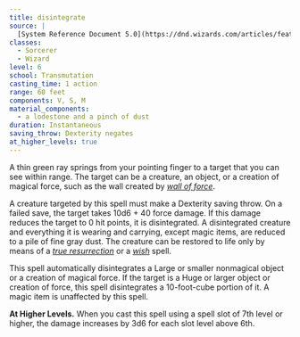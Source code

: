 ```yaml
---
title: disintegrate
source: |
  [System Reference Document 5.0](https://dnd.wizards.com/articles/features/systems-reference-document-srd)
classes:
  - Sorcerer
  - Wizard
level: 6
school: Transmutation
casting_time: 1 action
range: 60 feet
components: V, S, M
material_components:
  - a lodestone and a pinch of dust
duration: Instantaneous
saving_throw: Dexterity negates
at_higher_levels: true
---
```


A thin green ray springs from your pointing finger to a target that you can see within range. The target can be a creature, an object, or a creation of magical force, such as the wall created by *[wall of force](/spells/wall-of-force/)*.

A creature targeted by this spell must make a Dexterity saving throw. On a failed save, the target takes 10d6 + 40 force damage. If this damage reduces the target to 0 hit points, it is disintegrated.  A disintegrated creature and everything it is wearing and carrying, except magic items, are reduced to a pile of fine gray dust. The creature can be restored to life only by means of a *[true resurrection](/spells/resurrection-true/)* or a *[wish](/spells/wish/)* spell.

This spell automatically disintegrates a Large or smaller nonmagical object or a creation of magical force. If the target is a Huge or larger object or creation of force, this spell disintegrates a 10-foot-cube portion of it. A magic item is unaffected by this spell.

**At Higher Levels.** When you cast this spell using a spell slot of 7th level or higher, the damage increases by 3d6 for each slot level above 6th.
